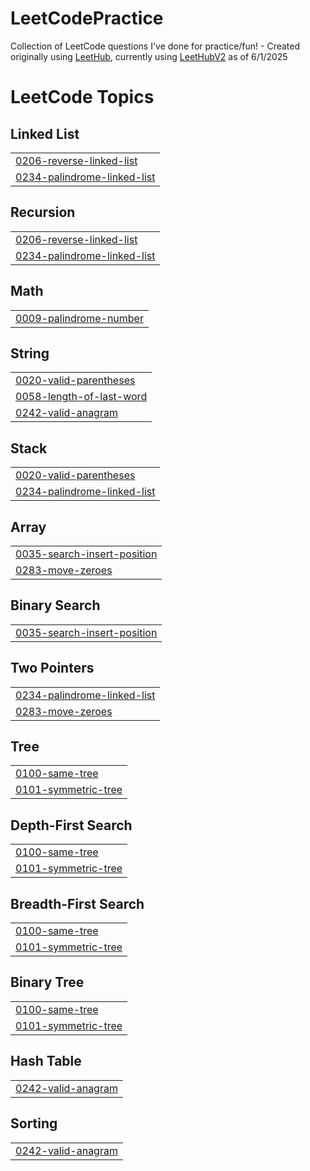 # LeetCodePractice
Collection of LeetCode questions I've done for practice/fun! - Created originally using [LeetHub](https://github.com/QasimWani/LeetHub), currently using [LeetHubV2](https://github.com/arunbhardwaj/LeetHub-2.0) as of 6/1/2025

<!---LeetCode Topics Start-->
# LeetCode Topics
## Linked List
|  |
| ------- |
| [0206-reverse-linked-list](https://github.com/Don-Laliberte/LeetCodePractice/tree/master/0206-reverse-linked-list) |
| [0234-palindrome-linked-list](https://github.com/Don-Laliberte/LeetCodePractice/tree/master/0234-palindrome-linked-list) |
## Recursion
|  |
| ------- |
| [0206-reverse-linked-list](https://github.com/Don-Laliberte/LeetCodePractice/tree/master/0206-reverse-linked-list) |
| [0234-palindrome-linked-list](https://github.com/Don-Laliberte/LeetCodePractice/tree/master/0234-palindrome-linked-list) |
## Math
|  |
| ------- |
| [0009-palindrome-number](https://github.com/Don-Laliberte/LeetCodePractice/tree/master/0009-palindrome-number) |
## String
|  |
| ------- |
| [0020-valid-parentheses](https://github.com/Don-Laliberte/LeetCodePractice/tree/master/0020-valid-parentheses) |
| [0058-length-of-last-word](https://github.com/Don-Laliberte/LeetCodePractice/tree/master/0058-length-of-last-word) |
| [0242-valid-anagram](https://github.com/Don-Laliberte/LeetCodePractice/tree/master/0242-valid-anagram) |
## Stack
|  |
| ------- |
| [0020-valid-parentheses](https://github.com/Don-Laliberte/LeetCodePractice/tree/master/0020-valid-parentheses) |
| [0234-palindrome-linked-list](https://github.com/Don-Laliberte/LeetCodePractice/tree/master/0234-palindrome-linked-list) |
## Array
|  |
| ------- |
| [0035-search-insert-position](https://github.com/Don-Laliberte/LeetCodePractice/tree/master/0035-search-insert-position) |
| [0283-move-zeroes](https://github.com/Don-Laliberte/LeetCodePractice/tree/master/0283-move-zeroes) |
## Binary Search
|  |
| ------- |
| [0035-search-insert-position](https://github.com/Don-Laliberte/LeetCodePractice/tree/master/0035-search-insert-position) |
## Two Pointers
|  |
| ------- |
| [0234-palindrome-linked-list](https://github.com/Don-Laliberte/LeetCodePractice/tree/master/0234-palindrome-linked-list) |
| [0283-move-zeroes](https://github.com/Don-Laliberte/LeetCodePractice/tree/master/0283-move-zeroes) |
## Tree
|  |
| ------- |
| [0100-same-tree](https://github.com/Don-Laliberte/LeetCodePractice/tree/master/0100-same-tree) |
| [0101-symmetric-tree](https://github.com/Don-Laliberte/LeetCodePractice/tree/master/0101-symmetric-tree) |
## Depth-First Search
|  |
| ------- |
| [0100-same-tree](https://github.com/Don-Laliberte/LeetCodePractice/tree/master/0100-same-tree) |
| [0101-symmetric-tree](https://github.com/Don-Laliberte/LeetCodePractice/tree/master/0101-symmetric-tree) |
## Breadth-First Search
|  |
| ------- |
| [0100-same-tree](https://github.com/Don-Laliberte/LeetCodePractice/tree/master/0100-same-tree) |
| [0101-symmetric-tree](https://github.com/Don-Laliberte/LeetCodePractice/tree/master/0101-symmetric-tree) |
## Binary Tree
|  |
| ------- |
| [0100-same-tree](https://github.com/Don-Laliberte/LeetCodePractice/tree/master/0100-same-tree) |
| [0101-symmetric-tree](https://github.com/Don-Laliberte/LeetCodePractice/tree/master/0101-symmetric-tree) |
## Hash Table
|  |
| ------- |
| [0242-valid-anagram](https://github.com/Don-Laliberte/LeetCodePractice/tree/master/0242-valid-anagram) |
## Sorting
|  |
| ------- |
| [0242-valid-anagram](https://github.com/Don-Laliberte/LeetCodePractice/tree/master/0242-valid-anagram) |
<!---LeetCode Topics End-->
